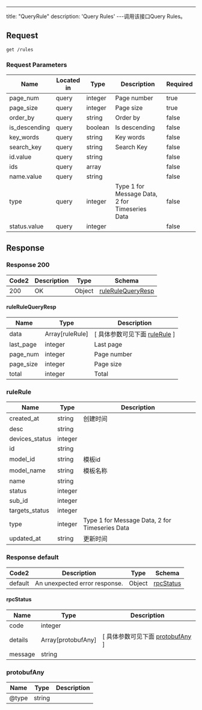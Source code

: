 ---
title: "QueryRule"
description: 'Query Rules'
---调用该接口Query Rules。



## Request


```
get /rules
```

###  Request Parameters

| Name | Located in | Type | Description |  Required |
| ---- | ---------- | ----------- | ----------- |  ---- |
| page_num | query | integer | Page number |  true |
| page_size | query | integer | Page size |  true |
| order_by | query | string | Order by |  false |
| is_descending | query | boolean | Is descending |  false |
| key_words | query | string | Key words |  false |
| search_key | query | string | Search Key |  false |
| id.value | query | string |  |  false |
| ids | query | array |  |  false |
| name.value | query | string |  |  false |
| type | query | integer | Type 1 for Message Data, 2 for Timeseries Data |  false |
| status.value | query | integer |  |  false |

## Response

### Response  200 
| Code2 | Description | Type | Schema |
| ---- | ----------- | ------ | ------ |
| 200 | OK | Object | [ruleRuleQueryResp](#ruleRuleQueryResp) |

#### ruleRuleQueryResp

| Name | Type | Description | 
| ---- | ---- | ----------- |         
| data | Array[ruleRule] |  [ 具体参数可见下面 [ruleRule](#ruleRule) ] |       
| last_page | integer | Last page |      
| page_num | integer | Page number |      
| page_size | integer | Page size |      
| total | integer | Total |   

### ruleRule
| Name | Type | Description | 
| ---- | ---- | ----------- |     
| created_at | string | 创建时间 |      
| desc | string |  |      
| devices_status | integer |  |      
| id | string |  |      
| model_id | string | 模板id |      
| model_name | string | 模板名称 |      
| name | string |  |      
| status | integer |  |      
| sub_id | integer |  |      
| targets_status | integer |  |      
| type | integer | Type 1 for Message Data, 2 for Timeseries Data |      
| updated_at | string | 更新时间 |   



### Response  default 
| Code2 | Description | Type | Schema |
| ---- | ----------- | ------ | ------ |
| default | An unexpected error response. | Object | [rpcStatus](#rpcStatus) |

#### rpcStatus

| Name | Type | Description | 
| ---- | ---- | ----------- |     
| code | integer |  |          
| details | Array[protobufAny] |  [ 具体参数可见下面 [protobufAny](#protobufAny) ] |       
| message | string |  |   

### protobufAny
| Name | Type | Description | 
| ---- | ---- | ----------- |     
| @type | string |  |   



